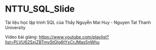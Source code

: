 # NTTU_SQL_Slide
Tài liệu học lập trình SQL của Thầy Nguyễn Mai Huy - Nguyen Tat Thanh University

Video bài giảng: https://www.youtube.com/playlist?list=PLVU62SxjZBTmvStGlg6tYxCrJMas5nWhu
